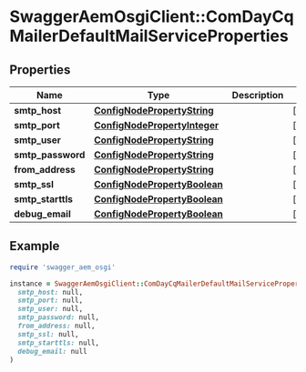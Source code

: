 # SwaggerAemOsgiClient::ComDayCqMailerDefaultMailServiceProperties

## Properties

| Name | Type | Description | Notes |
| ---- | ---- | ----------- | ----- |
| **smtp_host** | [**ConfigNodePropertyString**](ConfigNodePropertyString.md) |  | [optional] |
| **smtp_port** | [**ConfigNodePropertyInteger**](ConfigNodePropertyInteger.md) |  | [optional] |
| **smtp_user** | [**ConfigNodePropertyString**](ConfigNodePropertyString.md) |  | [optional] |
| **smtp_password** | [**ConfigNodePropertyString**](ConfigNodePropertyString.md) |  | [optional] |
| **from_address** | [**ConfigNodePropertyString**](ConfigNodePropertyString.md) |  | [optional] |
| **smtp_ssl** | [**ConfigNodePropertyBoolean**](ConfigNodePropertyBoolean.md) |  | [optional] |
| **smtp_starttls** | [**ConfigNodePropertyBoolean**](ConfigNodePropertyBoolean.md) |  | [optional] |
| **debug_email** | [**ConfigNodePropertyBoolean**](ConfigNodePropertyBoolean.md) |  | [optional] |

## Example

```ruby
require 'swagger_aem_osgi'

instance = SwaggerAemOsgiClient::ComDayCqMailerDefaultMailServiceProperties.new(
  smtp_host: null,
  smtp_port: null,
  smtp_user: null,
  smtp_password: null,
  from_address: null,
  smtp_ssl: null,
  smtp_starttls: null,
  debug_email: null
)
```

